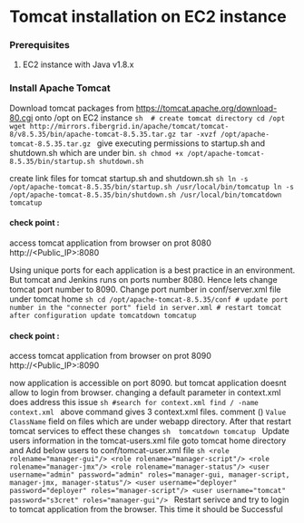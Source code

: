 # Tomcat installation on EC2 instance

### Prerequisites
1. EC2 instance with Java v1.8.x 

### Install Apache Tomcat
Download tomcat packages from  https://tomcat.apache.org/download-80.cgi onto /opt on EC2 instance
	```sh 
	  # create tomcat directory
	  cd /opt
	  wget http://mirrors.fibergrid.in/apache/tomcat/tomcat-8/v8.5.35/bin/apache-tomcat-8.5.35.tar.gz
	  tar -xvzf /opt/apache-tomcat-8.5.35.tar.gz
	```
give executing permissions to startup.sh and shutdown.sh which are under bin. 
	```sh
	   chmod +x /opt/apache-tomcat-8.5.35/bin/startup.sh shutdown.sh
	```

create link files for tomcat startup.sh and shutdown.sh 
	```sh
	  ln -s /opt/apache-tomcat-8.5.35/bin/startup.sh /usr/local/bin/tomcatup
	  ln -s /opt/apache-tomcat-8.5.35/bin/shutdown.sh /usr/local/bin/tomcatdown
	  tomcatup
	```
#### check point :
access tomcat application from browser on prot 8080  
	http://<Public_IP>:8080

Using unique ports for each application is a best practice in an environment. But tomcat and Jenkins runs on ports number 8080. Hence lets change tomcat port number to 8090. Change port number in conf/server.xml file under tomcat home
	```sh
	cd /opt/apache-tomcat-8.5.35/conf
	# update port number in the "connecter port" field in server.xml
	# restart tomcat after configuration update
	tomcatdown
	tomcatup
	```
#### check point :
access tomcat application from browser on prot 8090  
	http://<Public_IP>:8090

now application is accessible on port 8090. but tomcat application doesnt allow to login from browser. changing a default parameter in context.xml does address this issue
	```sh
	#search for context.xml
	find / -name context.xml
	```
above command gives 3 context.xml files. comment (<!-- & -->) `Value ClassName` field on files which are under webapp directory. 
After that restart tomcat services to effect these changes
	```sh 
	tomcatdown
	tomcatup
	```
Update users information in the tomcat-users.xml file
goto tomcat home directory and Add below users to conf/tomcat-user.xml file
	```sh
	<role rolename="manager-gui"/>
	<role rolename="manager-script"/>
	<role rolename="manager-jmx"/>
	<role rolename="manager-status"/>
	<user username="admin" password="admin" roles="manager-gui, manager-script, manager-jmx, manager-status"/>
	<user username="deployer" password="deployer" roles="manager-script"/>
	<user username="tomcat" password="s3cret" roles="manager-gui"/>
	```
Restart serivce and try to login to tomcat application from the browser. This time it should be Successful

